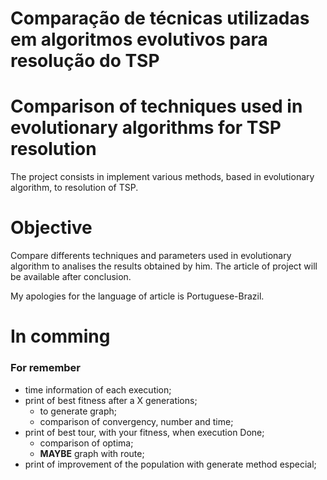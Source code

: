 # Comparação de técnicas utilizadas em algoritmos evolutivos para resolução do TSP
# Comparison of techniques used in evolutionary algorithms for TSP resolution

The project consists in implement various methods, based in evolutionary algorithm, to resolution of TSP. 

# Objective

Compare differents techniques and parameters used in evolutionary algorithm to analises the results obtained by him.
The article of project will be available after conclusion.

My apologies for the language of article is Portuguese-Brazil. 

# In comming

### For remember
* time information of each execution;
* print of best fitness after a X generations;
    * to generate graph;
    * comparison of convergency, number and time;
* print of best tour, with your fitness, when execution Done;
    * comparison of optima;
    * **MAYBE** graph with route;
* print of improvement of the population with generate method especial; 